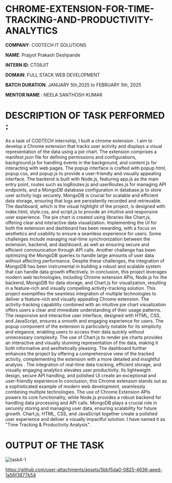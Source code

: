 # CHROME-EXTENSION-FOR-TIME-TRACKING-AND-PRODUCTIVITY-ANALYTICS

**COMPANY**: CODTECH IT SOLUTIONS

**NAME**: Prajyot Prakash Deshpande

**INTERN ID**: CT08JIT

**DOMAIN**: FULL STACK WEB DEVELOPMENT

**BATCH DURATION**: JANUARY 5th,2025 to FEBRUARY 5th, 2025

**MENTOR NAME** : NEELA SANTHOSH KUMAR

# DESCRIPTION OF TASK PERFORMED : 
As a task of CODTECH internship, I built a chrome extension . I aim to develop a Chrome extension that tracks user activity and displays a visual representation of the data using a pie chart. The extension comprises a manifest.json file for defining permissions and configurations, background.js for handling events in the background, and content.js for interacting with web pages. The popup interface is crafted with popup.html, popup.css, and popup.js to provide a user-friendly and visually appealing interface. The backend is built with Node.js, featuring app.js as the main entry point, routes such as logRoutes.js and userRoutes.js for managing API endpoints, and a MongoDB database configuration in database.js to store user activity logs securely. MongoDB is crucial for scalable and efficient data storage, ensuring that logs are persistently recorded and retrievable. The dashboard, which is the visual highlight of the project, is designed with index.html, style.css, and script.js to provide an intuitive and responsive user experience. The pie chart is created using libraries like Chart.js, offering clear and interactive data visualization. Implementing the UI for both the extension and dashboard has been rewarding, with a focus on aesthetics and usability to ensure a seamless experience for users. Some challenges include managing real-time synchronization between the extension, backend, and dashboard, as well as ensuring secure and efficient communication through API calls. Another challenge has been optimizing the MongoDB queries to handle large amounts of user data without affecting performance. Despite these challenges, the integration of MongoDB has been instrumental in building a robust and scalable system that can handle data growth effectively. In conclusion, this project leverages modern web technologies, including Chrome extension APIs, Node.js for the backend, MongoDB for data storage, and Chart.js for visualization, resulting in a feature-rich and visually compelling activity-tracking solution.
This project exemplifies the seamless integration of multiple technologies to deliver a feature-rich and visually appealing Chrome extension. The activity-tracking capability combined with an intuitive pie chart visualization offers users a clear and immediate understanding of their usage patterns. The responsive and interactive user interface, designed with HTML, CSS, and JavaScript, ensures a smooth and engaging experience for users. The popup component of the extension is particularly notable for its simplicity and elegance, enabling users to access their data quickly without unnecessary complexity. The use of Chart.js to render pie charts provides an interactive and visually stunning representation of the data, making it both informative and aesthetically pleasing. The dashboard further enhances the project by offering a comprehensive view of the tracked activity, complementing the extension with a more detailed and insightful analysis . The integration of real-time data tracking, efficient storage, and visually engaging analytics elevates user productivity. Its lightweight design, secure API handling, and polished UI create an exceptional and user-friendly experience
In conclusion, this Chrome extension stands out as a sophisticated example of modern web development, seamlessly combining multiple technologies. The use of Chrome Extension APIs powers its core functionality, while Node.js provides a robust backend for handling data processing and API calls. MongoDB plays a crucial role in securely storing and managing user data, ensuring scalability for future growth. Chart.js, HTML, CSS, and JavaScript together create a polished user experience and deliver a visually impactful solution. I have named it as "Time Tracking & Productivity Analysis".

# OUTPUT OF THE TASK
![task4-1](https://github.com/user-attachments/assets/b9290b26-bdb1-4bb8-b75e-0e7c3c1428db)

https://github.com/user-attachments/assets/5bb15da0-0825-4636-aeed-1a56f3877b54

